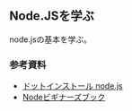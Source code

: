 ## Node.JSを学ぶ

node.jsの基本を学ぶ。



### 参考資料

- [ドットインストール node.js](https://dotinstall.com/lessons/basic_nodejs)
- [Nodeビギナーズブック](https://www.nodebeginner.org/index-jp.html)

